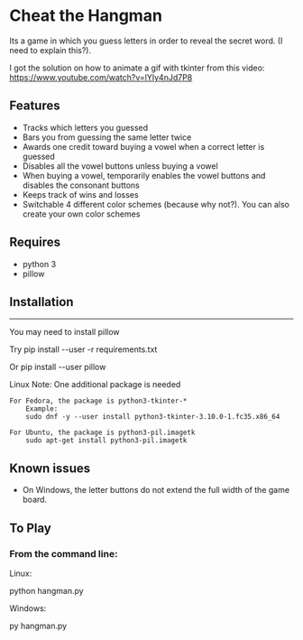 # Cheat the Hangman

Its a game in which you guess letters in order to reveal the secret word. (I need to explain this?).  

I got the solution on how to animate a gif with tkinter from this video: https://www.youtube.com/watch?v=lYIy4nJd7P8

## Features
* Tracks which letters you guessed
* Bars you from guessing the same letter twice
* Awards one credit toward buying a vowel when a correct letter is guessed
* Disables all the vowel buttons unless buying a vowel
* When buying a vowel, temporarily enables the vowel buttons and disables the consonant buttons
* Keeps track of wins and losses
* Switchable 4 different color schemes (because why not?).  You can also create your own color schemes

## Requires
* python 3
* pillow

## Installation
------------
You may need to install pillow

Try
    pip install --user -r requirements.txt

Or
    pip install --user pillow
    
Linux Note:
    One additional package is needed
    
    For Fedora, the package is python3-tkinter-*
        Example:
        sudo dnf -y --user install python3-tkinter-3.10.0-1.fc35.x86_64
        
    For Ubuntu, the package is python3-pil.imagetk
        sudo apt-get install python3-pil.imagetk
    

## Known issues
* On Windows, the letter buttons do not extend the full width of the game board.

## To Play
### From the command line:

Linux:

python hangman.py 

Windows:

py hangman.py
